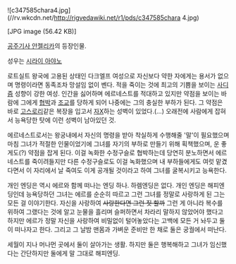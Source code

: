 ![c347585chara4.jpg](//rv.wkcdn.net/http://rigvedawiki.net/r1/pds/c347585chara
4.jpg)

[JPG image (56.42 KB)]

  
[공주기사 안젤리카](%EA%B3%B5%EC%A3%BC%EA%B8%B0%EC%82%AC%20%EC%95%88%EC%A0%A4%EB%A6%AC%EC%B9%B4.md)의 등장인물.

성우는 [시라이 아야노](%EC%95%84%EB%9D%BC%EC%9D%B4%20%EC%8B%9C%EC%A6%88%EC%B9%B4.md)  

로트실트 왕국에 고용된 상태인 다크엘프 여성으로 자신보다 약한 자에게는 용서가 없으며 명령이라면 동족조차 망설임 없이 벤다. 적을 죽이는
것에 최고의 기쁨을 보이는 [사디즘](%EC%82%AC%EB%94%94%EC%A6%98.md) 성향이 강한 여성. 인간을 싫어하며
에르네스트를 적대하고 있지만 약점을 보이는 바람에 그에게 [협박](%ED%98%91%EB%B0%95.md)과
[조교](%EC%A1%B0%EA%B5%90.md)를 당하게 되어 나중에는 그의 충실한 부하가 된다. 그 약점은 바로
[고스로리](%EA%B3%A0%EC%8A%A4%EB%A1%9C%EB%A6%AC.md)같은 복장을 입고서
[자X](%EC%9E%90%EC%9C%84.md)하는 성벽이 있었다.(…) 오래전에 사람에게 잡혀서 능욕당한 탓에 이런 성벽이 남아있던
것.  

에르네스트로서는 왕궁내에서 자신의 명령을 받아 착실하게 수행해줄 '말'이 필요했으며 마침 그녀가 적절한 인물이었기에 그녀를 자기의 부하로
만들기 위해 획책했으며, 운 좋게도(?) 약점을 잡게 된다. 이걸 녹화한 수정구슬로 협박하는데 당연히 분노하면서 에르네스트를 죽이려들지만
다른 수정구슬로도 이걸 녹화했으며 내 부하들에게도 여럿 맡겼다면서 이 자리에서 날 죽여도 이게 공개될 것이라고 하여 그녀를 굴복시키고
능욕한다.

개인 엔딩은 역시 에르와 함께 떠나는 엔딩 하나. 하렘엔딩은 없다. 개인 엔딩은 해피엔딩인데 능욕당하던 그녀는 에르를 순순히 따르고 그런
그녀를 정말로 사랑하게 된 그는 모든 걸 이야기한다. 자신을 사랑하여 <del>사랑한다면 그런 짓 할까</del> 그런 게 아니라 복수를
위하여 그랬다는 것에 알고 눈물을 흘리며 슬퍼하면서 차라리 말하지 않았어야 했다고 하지만 에르가 정말 자신을 사랑하여 비밀없이 털어놓았다는
고백에 모든 거 놔두고 둘이 떠나자고 한다. 그리고 그 날밤 맨몸과 가벼운 준비만 한 채로 둘은 궁궐에서 떠난다.

세월이 지나 머나먼 곳에서 둘이 살아가는 생활. 하지만 둘은 행복해하고 그녀가 임신했다는 간단하지만 둘에게 말 그대로 해피엔딩.

